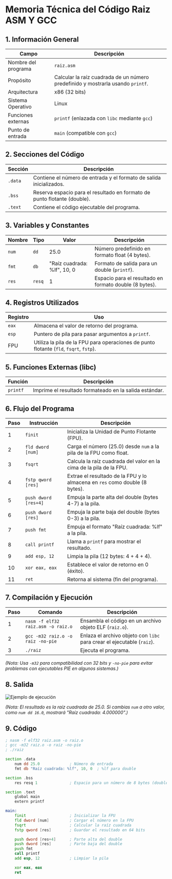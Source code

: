 # Memoria Técnica del Código Raiz ASM Y GCC

## 1. Información General

| Campo               | Descripción                                                                 |
|---------------------|-----------------------------------------------------------------------------|
| Nombre del programa | `raiz.asm`                                                          |
| Propósito           | Calcular la raíz cuadrada de un número predefinido y mostrarla usando `printf`. |
| Arquitectura        | x86 (32 bits)                                                              |
| Sistema Operativo   | Linux                                                                      |
| Funciones externas  | `printf` (enlazada con `libc` mediante `gcc`)                              |
| Punto de entrada    | `main` (compatible con `gcc`)                                              |

## 2. Secciones del Código

| Sección | Descripción                                                                 |
|---------|-----------------------------------------------------------------------------|
| `.data` | Contiene el número de entrada y el formato de salida inicializados.         |
| `.bss`  | Reserva espacio para el resultado en formato de punto flotante (double).    |
| `.text` | Contiene el código ejecutable del programa.                                 |

## 3. Variables y Constantes

| Nombre | Tipo  | Valor                    | Descripción                                      |
|--------|-------|--------------------------|--------------------------------------------------|
| `num`  | `dd`  | 25.0                     | Número predefinido en formato float (4 bytes).   |
| `fmt`  | `db`  | "Raíz cuadrada: %lf", 10, 0 | Formato de salida para un double (`printf`).  |
| `res`  | `resq`| 1                        | Espacio para el resultado en formato double (8 bytes). |

## 4. Registros Utilizados

| Registro | Uso                                                                 |
|----------|---------------------------------------------------------------------|
| `eax`    | Almacena el valor de retorno del programa.                          |
| `esp`    | Puntero de pila para pasar argumentos a `printf`.                   |
| FPU      | Utiliza la pila de la FPU para operaciones de punto flotante (`fld`, `fsqrt`, `fstp`). |

## 5. Funciones Externas (libc)

| Función | Descripción                                                                 |
|---------|-----------------------------------------------------------------------------|
| `printf`| Imprime el resultado formateado en la salida estándar.                      |

## 6. Flujo del Programa

| Paso | Instrucción         | Descripción                                           |
|------|---------------------|-------------------------------------------------------|
| 1    | `finit`             | Inicializa la Unidad de Punto Flotante (FPU).         |
| 2    | `fld dword [num]`   | Carga el número (25.0) desde `num` a la pila de la FPU como float. |
| 3    | `fsqrt`             | Calcula la raíz cuadrada del valor en la cima de la pila de la FPU. |
| 4    | `fstp qword [res]`  | Extrae el resultado de la FPU y lo almacena en `res` como double (8 bytes). |
| 5    | `push dword [res+4]`| Empuja la parte alta del double (bytes 4-7) a la pila.|
| 6    | `push dword [res]`  | Empuja la parte baja del double (bytes 0-3) a la pila.|
| 7    | `push fmt`          | Empuja el formato "Raíz cuadrada: %lf" a la pila.     |
| 8    | `call printf`       | Llama a `printf` para mostrar el resultado.           |
| 9    | `add esp, 12`       | Limpia la pila (12 bytes: 4 + 4 + 4).                 |
| 10   | `xor eax, eax`      | Establece el valor de retorno en 0 (éxito).           |
| 11   | `ret`               | Retorna al sistema (fin del programa).                |

## 7. Compilación y Ejecución

| Paso | Comando                                      | Descripción                                          |
|------|----------------------------------------------|------------------------------------------------------|
| 1    | `nasm -f elf32 raiz.asm -o raiz.o`           | Ensambla el código en un archivo objeto ELF (`raiz.o`). |
| 2    | `gcc -m32 raiz.o -o raiz -no-pie`            | Enlaza el archivo objeto con `libc` para crear el ejecutable (`raiz`). |
| 3    | `./raiz`                                     | Ejecuta el programa.                                 |

*(Nota: Usa `-m32` para compatibilidad con 32 bits y `-no-pie` para evitar problemas con ejecutables PIE en algunos sistemas.)*

## 8. Salida
![Ejemplo de ejecución](/static/images/raiz_gcc.png)

*(Nota: El resultado es la raíz cuadrada de 25.0. Si cambias `num` a otro valor, como `num dd 16.0`, mostrará "Raíz cuadrada: 4.000000".)*

## 9. Código

```asm
; nasm -f elf32 raiz.asm -o raiz.o
; gcc -m32 raiz.o -o raiz -no-pie
; ./raiz

section .data
    num dd 25.0             ; Número de entrada
    fmt db "Raíz cuadrada: %lf", 10, 0  ; %lf para double

section .bss
    res resq 1              ; Espacio para un número de 8 bytes (double)

section .text
    global main
    extern printf

main:
    finit                   ; Inicializar la FPU
    fld dword [num]         ; Cargar el número en la FPU
    fsqrt                   ; Calcular la raíz cuadrada
    fstp qword [res]        ; Guardar el resultado en 64 bits

    push dword [res+4]      ; Parte alta del double
    push dword [res]        ; Parte baja del double
    push fmt
    call printf
    add esp, 12             ; Limpiar la pila

    xor eax, eax
    ret